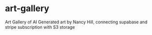 # art-gallery
Art Gallery of AI Generated art by Nancy Hill, connecting supabase and stripe subscription with S3 storage
